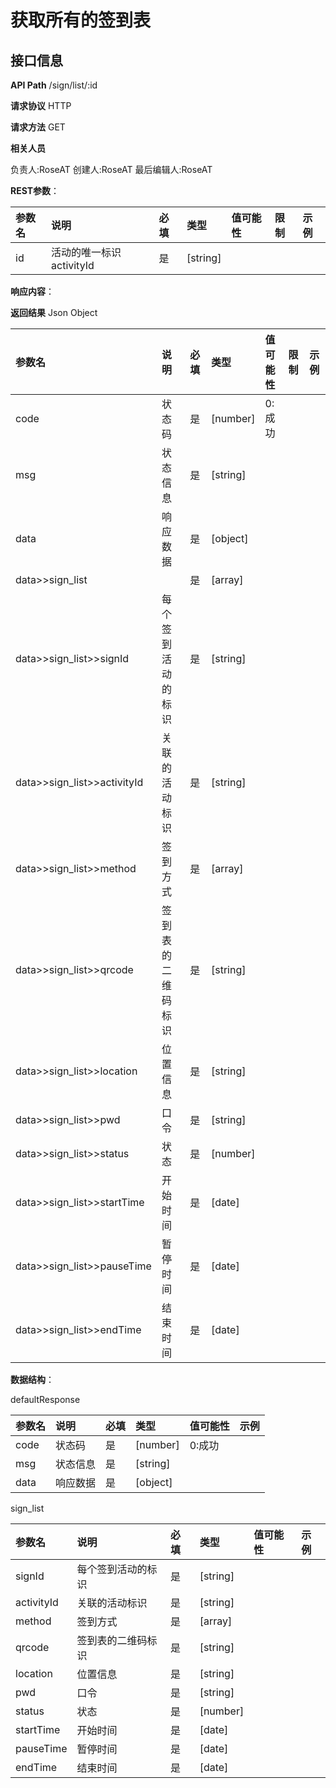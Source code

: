 # 获取所有的签到表
## 接口信息

**API Path**
/sign/list/:id

**请求协议**
HTTP

**请求方法**
GET

**相关人员**

负责人:RoseAT
创建人:RoseAT
最后编辑人:RoseAT


**REST参数**：

| 参数名  | 说明 | 必填 | 类型 | 值可能性 | 限制 | 示例 |
| :------------ | :------------ | :------------ | :------------ | :------------ | :------------ | :------------ |
|id|活动的唯一标识activityId|是|[string]| || |
**响应内容**：

**返回结果**
Json
Object

| 参数名  | 说明 | 必填 | 类型 | 值可能性 | 限制 | 示例 |
| :------------ | :------------ | :------------ | :------------ | :------------ | :------------ | :------------ |
|code|状态码|是|[number]|0:成功|| |
|msg|状态信息|是|[string]| || |
|data|响应数据|是|[object]| || |
|data>>sign_list| |是|[array]| || |
|data>>sign_list>>signId|每个签到活动的标识|是|[string]| || |
|data>>sign_list>>activityId|关联的活动标识|是|[string]| || |
|data>>sign_list>>method|签到方式|是|[array]| || |
|data>>sign_list>>qrcode|签到表的二维码标识|是|[string]| || |
|data>>sign_list>>location|位置信息|是|[string]| || |
|data>>sign_list>>pwd|口令|是|[string]| || |
|data>>sign_list>>status|状态|是|[number]| || |
|data>>sign_list>>startTime|开始时间|是|[date]| || |
|data>>sign_list>>pauseTime|暂停时间|是|[date]| || |
|data>>sign_list>>endTime|结束时间|是|[date]| || |

**数据结构**：

defaultResponse

| 参数名  | 说明 | 必填 | 类型 | 值可能性 | 示例 |
| :------------ | :------------ | :------------ | :------------ | :------------ | :------------ |
|code|状态码|是|[number]|0:成功||
|msg|状态信息|是|[string]|||
|data|响应数据|是|[object]|||

sign_list

| 参数名  | 说明 | 必填 | 类型 | 值可能性 | 示例 |
| :------------ | :------------ | :------------ | :------------ | :------------ | :------------ |
|signId|每个签到活动的标识|是|[string]|||
|activityId|关联的活动标识|是|[string]|||
|method|签到方式|是|[array]|||
|qrcode|签到表的二维码标识|是|[string]|||
|location|位置信息|是|[string]|||
|pwd|口令|是|[string]|||
|status|状态|是|[number]|||
|startTime|开始时间|是|[date]|||
|pauseTime|暂停时间|是|[date]|||
|endTime|结束时间|是|[date]|||
